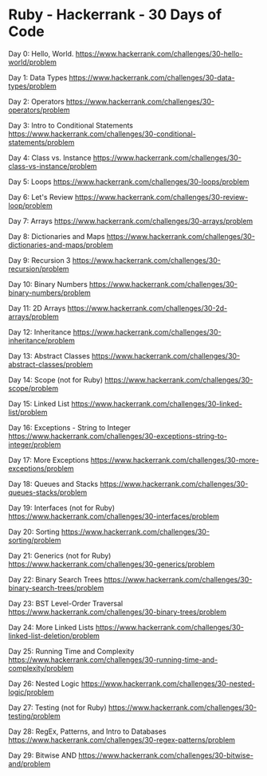 # Ruby - Hackerrank - 30 Days of Code

Day 0: Hello, World.
https://www.hackerrank.com/challenges/30-hello-world/problem

Day 1: Data Types
https://www.hackerrank.com/challenges/30-data-types/problem

Day 2: Operators
https://www.hackerrank.com/challenges/30-operators/problem

Day 3: Intro to Conditional Statements
https://www.hackerrank.com/challenges/30-conditional-statements/problem

Day 4: Class vs. Instance
https://www.hackerrank.com/challenges/30-class-vs-instance/problem

Day 5: Loops
https://www.hackerrank.com/challenges/30-loops/problem

Day 6: Let's Review
https://www.hackerrank.com/challenges/30-review-loop/problem

Day 7: Arrays
https://www.hackerrank.com/challenges/30-arrays/problem

Day 8: Dictionaries and Maps
https://www.hackerrank.com/challenges/30-dictionaries-and-maps/problem

Day 9: Recursion 3
https://www.hackerrank.com/challenges/30-recursion/problem

Day 10: Binary Numbers
https://www.hackerrank.com/challenges/30-binary-numbers/problem

Day 11: 2D Arrays
https://www.hackerrank.com/challenges/30-2d-arrays/problem

Day 12: Inheritance
https://www.hackerrank.com/challenges/30-inheritance/problem

Day 13: Abstract Classes
https://www.hackerrank.com/challenges/30-abstract-classes/problem

Day 14: Scope (not for Ruby)
https://www.hackerrank.com/challenges/30-scope/problem

Day 15: Linked List
https://www.hackerrank.com/challenges/30-linked-list/problem

Day 16: Exceptions - String to Integer
https://www.hackerrank.com/challenges/30-exceptions-string-to-integer/problem

Day 17: More Exceptions
https://www.hackerrank.com/challenges/30-more-exceptions/problem

Day 18: Queues and Stacks
https://www.hackerrank.com/challenges/30-queues-stacks/problem

Day 19: Interfaces (not for Ruby)
https://www.hackerrank.com/challenges/30-interfaces/problem

Day 20: Sorting
https://www.hackerrank.com/challenges/30-sorting/problem

Day 21: Generics (not for Ruby)
https://www.hackerrank.com/challenges/30-generics/problem

Day 22: Binary Search Trees
https://www.hackerrank.com/challenges/30-binary-search-trees/problem

Day 23: BST Level-Order Traversal
https://www.hackerrank.com/challenges/30-binary-trees/problem

Day 24: More Linked Lists
https://www.hackerrank.com/challenges/30-linked-list-deletion/problem

Day 25: Running Time and Complexity
https://www.hackerrank.com/challenges/30-running-time-and-complexity/problem

Day 26: Nested Logic
https://www.hackerrank.com/challenges/30-nested-logic/problem

Day 27: Testing (not for Ruby)
https://www.hackerrank.com/challenges/30-testing/problem

Day 28: RegEx, Patterns, and Intro to Databases
https://www.hackerrank.com/challenges/30-regex-patterns/problem

Day 29: Bitwise AND
https://www.hackerrank.com/challenges/30-bitwise-and/problem
